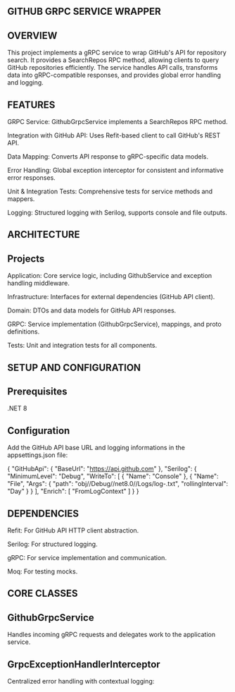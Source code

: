 GITHUB GRPC SERVICE WRAPPER
-
OVERVIEW
- 
This project implements a gRPC service to wrap GitHub's API for repository search. It provides a SearchRepos RPC method, allowing clients to query GitHub repositories efficiently. The service handles API calls, transforms data into gRPC-compatible responses, and provides global error handling and logging.

FEATURES
- 
GRPC Service: GithubGrpcService implements a SearchRepos RPC method.

Integration with GitHub API: Uses Refit-based client to call GitHub's REST API.

Data Mapping: Converts API response to gRPC-specific data models.

Error Handling: Global exception interceptor for consistent and informative error responses.

Unit & Integration Tests: Comprehensive tests for service methods and mappers.

Logging: Structured logging with Serilog, supports console and file outputs.

ARCHITECTURE
-
Projects
-
Application: Core service logic, including GithubService and exception handling middleware.

Infrastructure: Interfaces for external dependencies (GitHub API client).

Domain: DTOs and data models for GitHub API responses.

GRPC: Service implementation (GithubGrpcService), mappings, and proto definitions.

Tests: Unit and integration tests for all components.

SETUP AND CONFIGURATION
-
Prerequisites
-
.NET 8

Configuration
-
Add the GitHub API base URL and logging informations in the appsettings.json file:

{
  "GitHubApi": {
    "BaseUrl": "https://api.github.com"
  },
  "Serilog": {
    "MinimumLevel": "Debug",
    "WriteTo": [
      { "Name": "Console" },
      {
        "Name": "File",
        "Args": {
          "path": "obj//Debug//net8.0//Logs/log-.txt",
          "rollingInterval": "Day"
        }
      }
    ],
    "Enrich": [ "FromLogContext" ]
  }
}

DEPENDENCIES
- 
Refit: For GitHub API HTTP client abstraction.

Serilog: For structured logging.

gRPC: For service implementation and communication.

Moq: For testing mocks.

CORE CLASSES
-
GithubGrpcService
-
Handles incoming gRPC requests and delegates work to the application service.

GrpcExceptionHandlerInterceptor
-
Centralized error handling with contextual logging:





